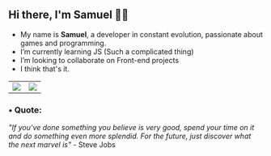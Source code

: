 ## Hi there, I'm Samuel 👋🏽

- My name is <strong>Samuel</strong>, a developer in constant evolution, passionate about games and programming.
- I’m currently learning JS (Such a complicated thing)
- I’m looking to collaborate on Front-end projects
- I think that's it.

<table>
  <tr style="border: none;">
    <td style="border: none;">
      <picture>
        <source
          srcset="https://github-readme-stats.vercel.app/api?username=samuelxzys&show_icons=true&theme=dark&title_color=C00102&icon_color=C00102"
          media="(prefers-color-scheme: dark)"
        />
        <source
          srcset="https://github-readme-stats.vercel.app/api?username=samuelxzys&show_icons=true&title_color=C00102&icon_color=C00102"
          media="(prefers-color-scheme: light), (prefers-color-scheme: no-preference)"
        />
        <img src="https://github-readme-stats.vercel.app/api?username=samuelxzys&show_icons=true&title_color=C00102&icon_color=C00102" />
      </picture>
    </td>
    <td style="border: none;">
      <picture>
        <source
          srcset="https://github-readme-stats.vercel.app/api/top-langs/?username=samuelxzys&layout=compact&theme=dark&title_color=C00102"
          media="(prefers-color-scheme: dark)"
        />
        <source
          srcset="https://github-readme-stats.vercel.app/api/top-langs/?username=samuelxzys&layout=compact&title_color=C00102"
          media="(prefers-color-scheme: light), (prefers-color-scheme: no-preference)"
        />
        <img src="https://github-readme-stats.vercel.app/api/top-langs/?username=OTAIMER20&layout=compact&title_color=C00102" />
      </picture>
    </td>
  </tr>
</table>

### • Quote:

_"If you've done something you believe is very good, spend your time on it and do something even more splendid. For the future, just discover what the next marvel is"_ - Steve Jobs
